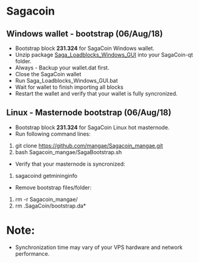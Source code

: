 # Sagacoin
## Windows wallet - bootstrap (06/Aug/18)
- Bootstrap block **231.324** for SagaCoin Windows wallet.
- Unzip package [Saga_Loadblocks_Windows_GUI](https://drive.google.com/file/d/1lBg2Zz4P29KwsWshhJLzKUk6E2ni-q2N/view?usp=sharing) into your SagaCoin-qt folder.
- Always - Backup your wallet.dat first.
- Close the SagaCoin wallet
- Run Saga_Loadblocks_Windows_GUI.bat
- Wait for wallet to finish importing all blocks
- Restart the wallet and verify that your wallet is fully syncronized.

## Linux - Masternode bootstrap (06/Aug/18)
- Bootstrap block **231.324** for SagaCoin Linux hot masternode.
- Run following command lines:
1. git clone https://github.com/mangae/Sagacoin_mangae.git
2. bash Sagacoin_mangae/SagaBootstrap.sh
- Verify that your masternode is syncronized:
1. sagacoind getmininginfo
- Remove bootstrap files/folder:
1. rm -r Sagacoin_mangae/
2. rm .SagaCoin/bootstrap.da*

# Note:
- Synchronization time may vary of your VPS hardware and network performance.
